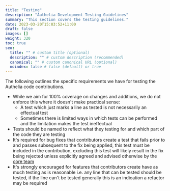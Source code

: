 ```yaml
---
title: "Testing"
description: "Authelia Development Testing Guidelines"
summary: "This section covers the testing guidelines."
date: 2023-03-20T15:03:52+11:00
draft: false
images: []
weight: 320
toc: true
seo:
  title: "" # custom title (optional)
  description: "" # custom description (recommended)
  canonical: "" # custom canonical URL (optional)
  noindex: false # false (default) or true
---
```


The following outlines the specific requirements we have for testing the Authelia code contributions.

- While we aim for 100% coverage on changes and additions, we do not enforce this where it doesn't make practical sense:
  - A test which just marks a line as tested is not necessarily an effectual test
  - Sometimes there is limited ways in which tests can be performed and the limitation makes the test ineffectual
- Tests should be named to reflect what they testing for and which part of the code they are testing
- It's required for bug fixes that contributors create a test that fails prior to and passes
  subsequent to the fix being applied, this test must be included in the contribution, excluding this test will likely
  result in the fix being rejected unless explicitly agreed and advised otherwise by the
  [core team](../../information/about.md#core-team)
- It's strongly encouraged for features that contributors create have as much testing as is reasonable i.e. any line
  that can be tested should be tested, if the line can't be tested generally this is an indication a refactor may be
  required
